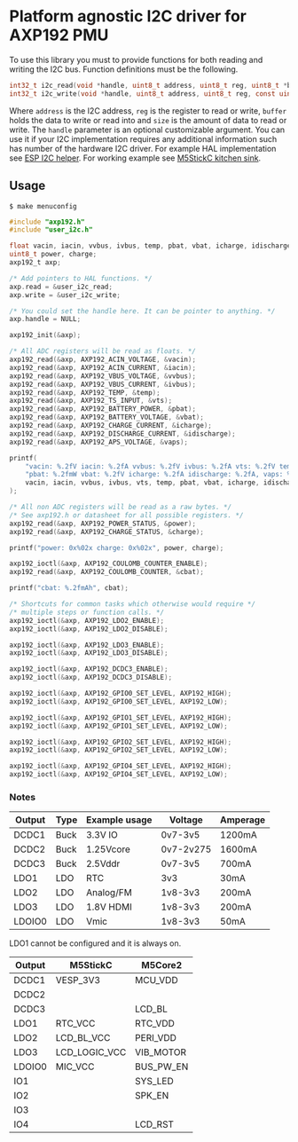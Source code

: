 # Platform agnostic I2C driver for AXP192 PMU

To use this library you must to provide functions for both reading and writing the I2C bus. Function definitions must be the following.

```c
int32_t i2c_read(void *handle, uint8_t address, uint8_t reg, uint8_t *buffer, uint16_t size);
int32_t i2c_write(void *handle, uint8_t address, uint8_t reg, const uint8_t *buffer, uint16_t size);
```

Where `address` is the I2C address, `reg` is the register to read or write, `buffer` holds the data to write or read into and `size` is the amount of data to read or write. The `handle` parameter is an optional customizable argument. You can use it if your I2C implementation requires any additional information such has number of the hardware I2C driver. For example HAL implementation see [ESP I2C helper](https://github.com/tuupola/esp_i2c_helper). For working example see [M5StickC kitchen sink](https://github.com/tuupola/esp_m5stick).

## Usage

```
$ make menuconfig
```

```c
#include "axp192.h"
#include "user_i2c.h"

float vacin, iacin, vvbus, ivbus, temp, pbat, vbat, icharge, idischarge, vaps, cbat;
uint8_t power, charge;
axp192_t axp;

/* Add pointers to HAL functions. */
axp.read = &user_i2c_read;
axp.write = &user_i2c_write;

/* You could set the handle here. It can be pointer to anything. */
axp.handle = NULL;

axp192_init(&axp);

/* All ADC registers will be read as floats. */
axp192_read(&axp, AXP192_ACIN_VOLTAGE, &vacin);
axp192_read(&axp, AXP192_ACIN_CURRENT, &iacin);
axp192_read(&axp, AXP192_VBUS_VOLTAGE, &vvbus);
axp192_read(&axp, AXP192_VBUS_CURRENT, &ivbus);
axp192_read(&axp, AXP192_TEMP, &temp);
axp192_read(&axp, AXP192_TS_INPUT, &vts);
axp192_read(&axp, AXP192_BATTERY_POWER, &pbat);
axp192_read(&axp, AXP192_BATTERY_VOLTAGE, &vbat);
axp192_read(&axp, AXP192_CHARGE_CURRENT, &icharge);
axp192_read(&axp, AXP192_DISCHARGE_CURRENT, &idischarge);
axp192_read(&axp, AXP192_APS_VOLTAGE, &vaps);

printf(
    "vacin: %.2fV iacin: %.2fA vvbus: %.2fV ivbus: %.2fA vts: %.2fV temp: %.0fC "
    "pbat: %.2fmW vbat: %.2fV icharge: %.2fA idischarge: %.2fA, vaps: %.2fV",
    vacin, iacin, vvbus, ivbus, vts, temp, pbat, vbat, icharge, idischarge, vaps
);

/* All non ADC registers will be read as a raw bytes. */
/* See axp192.h or datasheet for all possible registers. */
axp192_read(&axp, AXP192_POWER_STATUS, &power);
axp192_read(&axp, AXP192_CHARGE_STATUS, &charge);

printf("power: 0x%02x charge: 0x%02x", power, charge);

axp192_ioctl(&axp, AXP192_COULOMB_COUNTER_ENABLE);
axp192_read(&axp, AXP192_COULOMB_COUNTER, &cbat);

printf("cbat: %.2fmAh", cbat);

/* Shortcuts for common tasks which otherwise would require */
/* multiple steps or function calls. */
axp192_ioctl(&axp, AXP192_LDO2_ENABLE);
axp192_ioctl(&axp, AXP192_LDO2_DISABLE);

axp192_ioctl(&axp, AXP192_LDO3_ENABLE);
axp192_ioctl(&axp, AXP192_LDO3_DISABLE);

axp192_ioctl(&axp, AXP192_DCDC3_ENABLE);
axp192_ioctl(&axp, AXP192_DCDC3_DISABLE);

axp192_ioctl(&axp, AXP192_GPIO0_SET_LEVEL, AXP192_HIGH);
axp192_ioctl(&axp, AXP192_GPIO0_SET_LEVEL, AXP192_LOW);

axp192_ioctl(&axp, AXP192_GPIO1_SET_LEVEL, AXP192_HIGH);
axp192_ioctl(&axp, AXP192_GPIO1_SET_LEVEL, AXP192_LOW);

axp192_ioctl(&axp, AXP192_GPIO2_SET_LEVEL, AXP192_HIGH);
axp192_ioctl(&axp, AXP192_GPIO2_SET_LEVEL, AXP192_LOW);

axp192_ioctl(&axp, AXP192_GPIO4_SET_LEVEL, AXP192_HIGH);
axp192_ioctl(&axp, AXP192_GPIO4_SET_LEVEL, AXP192_LOW);
```

### Notes

| Output | Type | Example usage | Voltage   | Amperage |
|--------|------|---------------|-----------|----------|
| DCDC1  | Buck | 3.3V IO       | 0v7-3v5   | 1200mA   |
| DCDC2  | Buck | 1.25Vcore     | 0v7-2v275 | 1600mA   |
| DCDC3  | Buck | 2.5Vddr       | 0v7-3v5   | 700mA    |
| LDO1   | LDO  | RTC           | 3v3       | 30mA     |
| LDO2   | LDO  | Analog/FM     | 1v8-3v3   | 200mA    |
| LDO3   | LDO  | 1.8V HDMI     | 1v8-3v3   | 200mA    |
| LDOIO0 | LDO  | Vmic          | 1v8-3v3   | 50mA     |

LDO1 cannot be configured and it is always on.

| Output | M5StickC      | M5Core2   |
|--------|---------------|-----------|
| DCDC1  | VESP_3V3      | MCU_VDD   |
| DCDC2  |               |           |
| DCDC3  |               | LCD_BL    |
| LDO1   | RTC_VCC       | RTC_VDD   |
| LDO2   | LCD_BL_VCC    | PERI_VDD  |
| LDO3   | LCD_LOGIC_VCC | VIB_MOTOR |
| LDOIO0 | MIC_VCC       | BUS_PW_EN |
| IO1    |               | SYS_LED   |
| IO2    |               | SPK_EN    |
| IO3    |               |           |
| IO4    |               | LCD_RST   |

